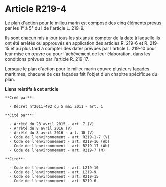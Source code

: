 # Article R219-4

Le plan d'action pour le milieu marin est composé des cinq éléments prévus par les 1° à 5° du I de l'article L. 219-9.

Ils sont chacun mis à jour tous les six ans à compter de la date à laquelle ils ont été arrêtés ou approuvés en application
des articles R. 219-6 et R. 219-15 et au plus tard à compter des dates prévues par l'article L. 219-10 pour leur mise en
œuvre ou pour l'achèvement de leur élaboration, dans les conditions prévues par l'article R. 219-17.

Lorsque le plan d'action pour le milieu marin couvre plusieurs façades maritimes, chacune de ces façades fait l'objet d'un
chapitre spécifique du plan.

**Liens relatifs à cet article**

	**Créé par**:

	  - Décret n°2011-492 du 5 mai 2011 - art. 1

	**Cité par**:

	  - Arrêté du 28 avril 2015 - art. 7 (V)
	  - Arrêté du 8 avril 2016 (V)
	  - Arrêté du 8 avril 2016 - art. 10 (V)
	  - Code de l'environnement - art. R219-1-7 (V)
	  - Code de l'environnement - art. R219-16 (Ab)
	  - Code de l'environnement - art. R219-17 (Ab)
	  - Code de l'environnement - art. R219-7 (M)

	**Cite**:

	  - Code de l'environnement - art. L219-10
	  - Code de l'environnement - art. L219-9
	  - Code de l'environnement - art. R219-15
	  - Code de l'environnement - art. R219-6
